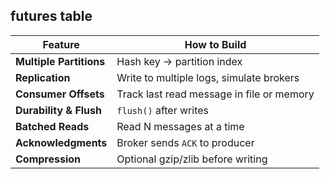 ## futures table


| Feature                 | How to Build                              |
| ----------------------- | ----------------------------------------- |
| **Multiple Partitions** | Hash key → partition index                |
| **Replication**         | Write to multiple logs, simulate brokers  |
| **Consumer Offsets**    | Track last read message in file or memory |
| **Durability & Flush**  | `flush()` after writes                    |
| **Batched Reads**       | Read N messages at a time                 |
| **Acknowledgments**     | Broker sends `ACK` to producer            |
| **Compression**         | Optional gzip/zlib before writing         |


